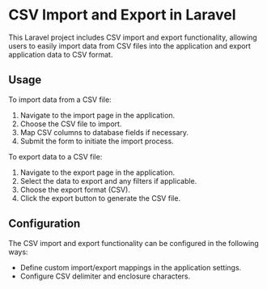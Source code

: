 # CSV Import and Export in Laravel

This Laravel project includes CSV import and export functionality, allowing users to easily import data from CSV files into the application and export application data to CSV format.

## Usage

To import data from a CSV file:
1. Navigate to the import page in the application.
2. Choose the CSV file to import.
3. Map CSV columns to database fields if necessary.
4. Submit the form to initiate the import process.

To export data to a CSV file:
1. Navigate to the export page in the application.
2. Select the data to export and any filters if applicable.
3. Choose the export format (CSV).
4. Click the export button to generate the CSV file.

## Configuration

The CSV import and export functionality can be configured in the following ways:
- Define custom import/export mappings in the application settings.
- Configure CSV delimiter and enclosure characters.


